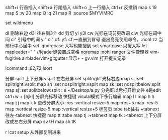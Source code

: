 
shift+i 行首插入 
shift+a 行尾插入
shift+o 上一行插入
ctrl+r 反撤销
 map s <nop>
 19 map S :w<CR>
 20 map Q :q<CR>
 21 map R :source $MYVIMRC<CR>

set wildmenu

<operation><motion>
dl 删除右边
d3l 往右删3个
dd 剪切
yl
y3l
cw 光标在词前更改词
ciw 光标在词中间
ci" 引号中的词
yi"
di"
df:
yf:
cf:一直删到冒号
退出高亮使用命令，:nohl
zz 当前行中心居中
set ignorecase 大写也能搜到
set smartcase 只搜大写
let mapleader=" " //leader键设置成空格
noremap <LEADER><CR> :nohl<CR>
ranger 文件管理器
vim-fugitive 
airblade/vim-gitgutter 显示+ -
gv.vim 打开提交记录

!command
:62,72 !sort

分屏
split 上下分屏
vsplit 左右分屏
set splitright 光标右边
map sl :set splitright<CR>:vsplit<CR>
map sh :set nosplitright<CR>:vsplit<CR>
map sk :set nosplitbelow<CR>:split<CR>
map sj :set splitbelow<CR>:split<CR>
: e ~/Desktop/a.py 分完屏以后打开新文件 e是edit
ctrl+w + [hjkl] 分屏光标移动 快捷键
visulal模式下多行编辑
map <LEADER>l <C-w>l
map <LEADER>h <C-w>h
map <LEADER>j <C-w>j
map <LEADER>k <C-w>k
更改分屏大小
:res
:vertical resize-5
map <up> :res+5<CR>
map <down> :res-5<CR>
map <left> :vertical resize-5<CR>
map <right> :vertical resize+5<CR>
标签页
tabe
tab往右 +tabnext 往左-tabnext
快捷键
map tt :tabe<CR>
map tj :+tabnext<CR>
map tk :-tabnext<CR>
上下分屏改成左右分屏
map sv <C-w>t<C-w>H
map sh <C-w>t<C-w>K


r !cat setup 从外部复制进来
